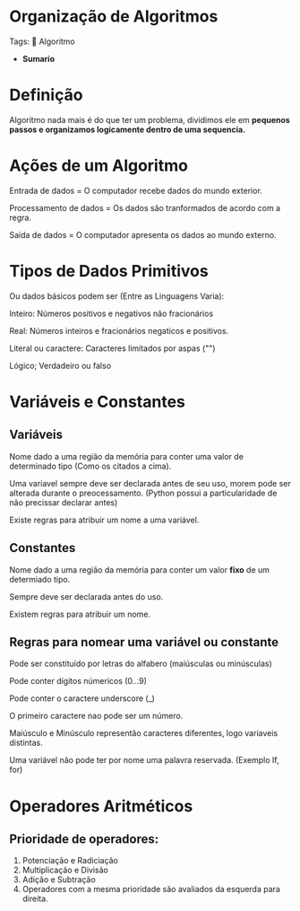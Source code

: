 # Organização de Algoritmos

Tags: 📝 Algoritmo

- **Sumario**

# Definição

Algoritmo nada mais é do que ter um problema, dividimos ele em **pequenos passos e organizamos logicamente dentro de uma sequencia.**

# Ações de um Algoritmo

Entrada de dados = O computador recebe dados do mundo exterior.

Processamento de dados = Os dados são tranformados de acordo com a regra.

Saída de dados = O computador apresenta os dados ao mundo externo.

# Tipos de Dados Primitivos

Ou dados básicos podem ser (Entre as Linguagens Varia):

Inteiro: Números positivos e negativos não fracionários

Real: Números inteiros e fracionários negaticos e positivos.

Literal ou caractere: Caracteres limitados por aspas ("")

Lógico; Verdadeiro ou falso

# **Variáveis e Constantes**

## **Variáveis**

Nome dado a uma região da memória para conter uma valor de determinado tipo (Como os citados a cima).

Uma variavel sempre deve ser declarada antes de seu uso, morem pode ser alterada durante o preocessamento. (Python possui a particularidade de não precissar declarar antes)

Existe regras para atribuir um nome a uma variável.

## **Constantes**

Nome dado a uma região da memória para conter um valor **fixo** de um determiado tipo.

Sempre deve ser declarada antes do uso.

Existem regras para atribuir um nome.

## Regras para nomear uma variável ou constante

Pode ser constituído por letras do alfabero (maiúsculas ou minúsculas)

Pode conter dígitos númericos (0...9)

Pode conter o caractere underscore (_)

O primeiro caractere nao pode ser um número.

Maiúsculo e Minúsculo representão caracteres diferentes, logo variaveis distintas.

Uma variável não pode ter por nome uma palavra reservada. (Exemplo If, for)

# **Operadores Aritméticos**

## Prioridade de operadores:

1. Potenciação e Radiciação
2. Multiplicação e Divisão
3. Adição e Subtração
4. Operadores com a mesma prioridade são avaliados da esquerda para direita.